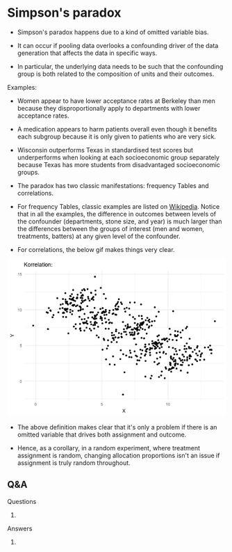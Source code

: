 # Simpson's paradox

- Simpson's paradox happens due to a kind of omitted variable bias.

- It can occur if pooling data overlooks a confounding driver of the data generation that affects the data in specific ways.

- In particular, the underlying data needs to be such that the confounding group is both related to the composition of units and their outcomes.

Examples:

- Women appear to have lower acceptance rates at Berkeley than men because they disproportionally apply to departments with lower acceptance rates.

- A medication appears to harm patients overall even though it benefits each subgroup because it is only given to patients who are very sick.

- Wisconsin outperforms Texas in standardised test scores but underperforms when looking at each socioeconomic group separately because Texas has more students from disadvantaged socioeconomic groups.


- The paradox has two classic manifestations: frequency Tables and correlations.

- For frequency Tables, classic examples are listed on [Wikipedia](https://en.wikipedia.org/wiki/Simpson%27s_paradox#Examples). Notice that in all the examples, the difference in outcomes between levels of the confounder (departments, stone size, and year) is much larger than the differences between the groups of interest (men and women, treatments, batters) at any given level of the confounder.

- For correlations, the below gif makes things very clear.

![Pace~svwiki, CC BY-SA 4.0 <https://creativecommons.org/licenses/by-sa/4.0>, via Wikimedia Commons](../inputs/simpsons_paradox.gif)


- The above definition makes clear that it's only a problem if there is an omitted variable that drives both assignment and outcome.

- Hence, as a corollary, in a random experiment, where treatment assignment is random, changing allocation proportions isn't an issue if assignment is truly random throughout.


## Q&A

Questions

1. 



Answers

1. 
